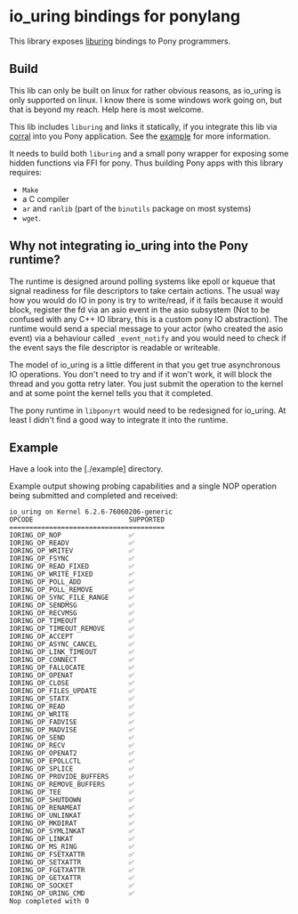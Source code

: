 # io_uring bindings for ponylang

This library exposes [liburing](https://github.com/axboe/liburing) bindings to Pony programmers.

## Build

This lib can only be built on linux for rather obvious reasons, as io_uring is only supported on linux. I know there is some windows work going on, but that is beyond my reach. Help here is most welcome.

This lib includes `liburing` and links it statically, if you integrate this lib via [corral](https://github.com/ponylang/corral) into you Pony application. See the [example](./example) for more information.

It needs to build both `liburing` and a small pony wrapper for exposing some hidden functions via FFI for pony. Thus building Pony apps with this library requires:

  * `Make`
  * a C compiler
  * `ar` and `ranlib` (part of the `binutils` package on most systems)
  * `wget`.

## Why not integrating io_uring into the Pony runtime?

The runtime is designed around polling systems like epoll or kqueue that signal readiness for file descriptors to take certain actions. The usual way how you would do IO in pony is try to write/read, if it fails because it would block, register the fd via an asio event in the asio subsystem (Not to be confused with any C++ IO library, this is a custom pony IO abstraction). The runtime would send a special message to your actor (who created the asio event) via a behaviour called `_event_notify` and you would need to check if the event says the file descriptor is readable or writeable.

The model of io_uring is a little different in that you get true asynchronous IO operations. You don't need to try and if it won't work, it will block the thread and you gotta retry later. You just submit the operation to the kernel and at some point the kernel tells you that it completed.

The pony runtime in `libponyrt` would need to be redesigned for io_uring. At least I didn't find a good way to integrate it into the runtime.

## Example

Have a look into the [./example] directory.

Example output showing probing capabilities and a single NOP operation being submitted and completed and received:

```
io_uring on Kernel 6.2.6-76060206-generic
OPCODE                        SUPPORTED
=======================================
IORING_OP_NOP                 ✅
IORING_OP_READV               ✅
IORING_OP_WRITEV              ✅
IORING_OP_FSYNC               ✅
IORING_OP_READ_FIXED          ✅
IORING_OP_WRITE_FIXED         ✅
IORING_OP_POLL_ADD            ✅
IORING_OP_POLL_REMOVE         ✅
IORING_OP_SYNC_FILE_RANGE     ✅
IORING_OP_SENDMSG             ✅
IORING_OP_RECVMSG             ✅
IORING_OP_TIMEOUT             ✅
IORING_OP_TIMEOUT_REMOVE      ✅
IORING_OP_ACCEPT              ✅
IORING_OP_ASYNC_CANCEL        ✅
IORING_OP_LINK_TIMEOUT        ✅
IORING_OP_CONNECT             ✅
IORING_OP_FALLOCATE           ✅
IORING_OP_OPENAT              ✅
IORING_OP_CLOSE               ✅
IORING_OP_FILES_UPDATE        ✅
IORING_OP_STATX               ✅
IORING_OP_READ                ✅
IORING_OP_WRITE               ✅
IORING_OP_FADVISE             ✅
IORING_OP_MADVISE             ✅
IORING_OP_SEND                ✅
IORING_OP_RECV                ✅
IORING_OP_OPENAT2             ✅
IORING_OP_EPOLLCTL            ✅
IORING_OP_SPLICE              ✅
IORING_OP_PROVIDE_BUFFERS     ✅
IORING_OP_REMOVE_BUFFERS      ✅
IORING_OP_TEE                 ✅
IORING_OP_SHUTDOWN            ✅
IORING_OP_RENAMEAT            ✅
IORING_OP_UNLINKAT            ✅
IORING_OP_MKDIRAT             ✅
IORING_OP_SYMLINKAT           ✅
IORING_OP_LINKAT              ✅
IORING_OP_MS_RING             ✅
IORING_OP_FSETXATTR           ✅
IORING_OP_SETXATTR            ✅
IORING_OP_FGETXATTR           ✅
IORING_OP_GETXATTR            ✅
IORING_OP_SOCKET              ✅
IORING_OP_URING_CMD           ✅
Nop completed with 0
```

